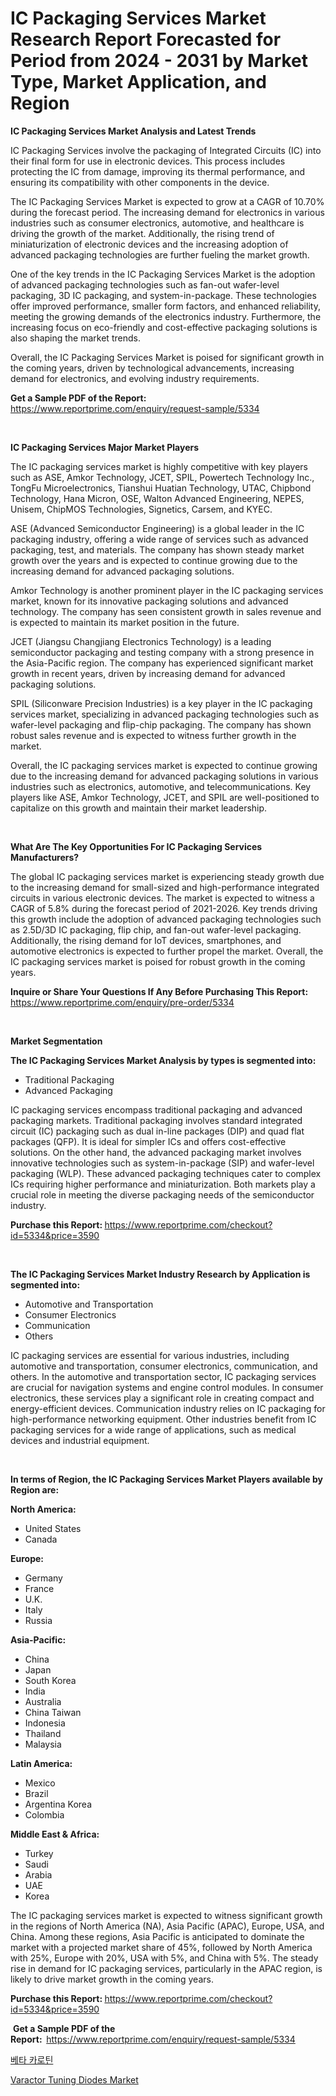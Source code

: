 <p><h1>IC Packaging Services Market Research Report Forecasted for Period from 2024 -  2031 by Market Type, Market Application, and Region</h1></p><p><strong>IC Packaging Services Market Analysis and Latest Trends</strong></p>
<p><p>IC Packaging Services involve the packaging of Integrated Circuits (IC) into their final form for use in electronic devices. This process includes protecting the IC from damage, improving its thermal performance, and ensuring its compatibility with other components in the device. </p><p>The IC Packaging Services Market is expected to grow at a CAGR of 10.70% during the forecast period. The increasing demand for electronics in various industries such as consumer electronics, automotive, and healthcare is driving the growth of the market. Additionally, the rising trend of miniaturization of electronic devices and the increasing adoption of advanced packaging technologies are further fueling the market growth.</p><p>One of the key trends in the IC Packaging Services Market is the adoption of advanced packaging technologies such as fan-out wafer-level packaging, 3D IC packaging, and system-in-package. These technologies offer improved performance, smaller form factors, and enhanced reliability, meeting the growing demands of the electronics industry. Furthermore, the increasing focus on eco-friendly and cost-effective packaging solutions is also shaping the market trends.</p><p>Overall, the IC Packaging Services Market is poised for significant growth in the coming years, driven by technological advancements, increasing demand for electronics, and evolving industry requirements.</p></p>
<p><strong>Get a Sample PDF of the Report:&nbsp;</strong> <a href="https://www.reportprime.com/enquiry/request-sample/5334">https://www.reportprime.com/enquiry/request-sample/5334</a></p>
<p>&nbsp;</p>
<p><strong>IC Packaging Services Major Market Players</strong></p>
<p><p>The IC packaging services market is highly competitive with key players such as ASE, Amkor Technology, JCET, SPIL, Powertech Technology Inc., TongFu Microelectronics, Tianshui Huatian Technology, UTAC, Chipbond Technology, Hana Micron, OSE, Walton Advanced Engineering, NEPES, Unisem, ChipMOS Technologies, Signetics, Carsem, and KYEC.</p><p>ASE (Advanced Semiconductor Engineering) is a global leader in the IC packaging industry, offering a wide range of services such as advanced packaging, test, and materials. The company has shown steady market growth over the years and is expected to continue growing due to the increasing demand for advanced packaging solutions.</p><p>Amkor Technology is another prominent player in the IC packaging services market, known for its innovative packaging solutions and advanced technology. The company has seen consistent growth in sales revenue and is expected to maintain its market position in the future.</p><p>JCET (Jiangsu Changjiang Electronics Technology) is a leading semiconductor packaging and testing company with a strong presence in the Asia-Pacific region. The company has experienced significant market growth in recent years, driven by increasing demand for advanced packaging solutions.</p><p>SPIL (Siliconware Precision Industries) is a key player in the IC packaging services market, specializing in advanced packaging technologies such as wafer-level packaging and flip-chip packaging. The company has shown robust sales revenue and is expected to witness further growth in the market.</p><p>Overall, the IC packaging services market is expected to continue growing due to the increasing demand for advanced packaging solutions in various industries such as electronics, automotive, and telecommunications. Key players like ASE, Amkor Technology, JCET, and SPIL are well-positioned to capitalize on this growth and maintain their market leadership.</p></p>
<p>&nbsp;</p>
<p><strong>What Are The Key Opportunities For IC Packaging Services Manufacturers?</strong></p>
<p><p>The global IC packaging services market is experiencing steady growth due to the increasing demand for small-sized and high-performance integrated circuits in various electronic devices. The market is expected to witness a CAGR of 5.8% during the forecast period of 2021-2026. Key trends driving this growth include the adoption of advanced packaging technologies such as 2.5D/3D IC packaging, flip chip, and fan-out wafer-level packaging. Additionally, the rising demand for IoT devices, smartphones, and automotive electronics is expected to further propel the market. Overall, the IC packaging services market is poised for robust growth in the coming years.</p></p>
<p><strong>Inquire or Share Your Questions If Any Before Purchasing This Report:</strong> <a href="https://www.reportprime.com/enquiry/pre-order/5334">https://www.reportprime.com/enquiry/pre-order/5334</a></p>
<p>&nbsp;</p>
<p><strong>Market Segmentation</strong></p>
<p><strong>The IC Packaging Services Market Analysis by types is segmented into:</strong></p>
<p><ul><li>Traditional Packaging</li><li>Advanced Packaging</li></ul></p>
<p><p>IC packaging services encompass traditional packaging and advanced packaging markets. Traditional packaging involves standard integrated circuit (IC) packaging such as dual in-line packages (DIP) and quad flat packages (QFP). It is ideal for simpler ICs and offers cost-effective solutions. On the other hand, the advanced packaging market involves innovative technologies such as system-in-package (SIP) and wafer-level packaging (WLP). These advanced packaging techniques cater to complex ICs requiring higher performance and miniaturization. Both markets play a crucial role in meeting the diverse packaging needs of the semiconductor industry.</p></p>
<p><strong>Purchase this Report:&nbsp;</strong><a href="https://www.reportprime.com/checkout?id=5334&price=3590">https://www.reportprime.com/checkout?id=5334&price=3590</a></p>
<p>&nbsp;</p>
<p><strong>The IC Packaging Services Market Industry Research by Application is segmented into:</strong></p>
<p><ul><li>Automotive and Transportation</li><li>Consumer Electronics</li><li>Communication</li><li>Others</li></ul></p>
<p><p>IC packaging services are essential for various industries, including automotive and transportation, consumer electronics, communication, and others. In the automotive and transportation sector, IC packaging services are crucial for navigation systems and engine control modules. In consumer electronics, these services play a significant role in creating compact and energy-efficient devices. Communication industry relies on IC packaging for high-performance networking equipment. Other industries benefit from IC packaging services for a wide range of applications, such as medical devices and industrial equipment.</p></p>
<p>&nbsp;</p>
<p><strong>In terms of Region, the IC Packaging Services Market Players available by Region are:</strong></p>
<p>
    <p> <strong> North America: </strong>
        <ul>
            <li>United States</li>
            <li>Canada</li>
        </ul>
        </p> 
    <p> <strong> Europe: </strong>
        <ul>
            <li>Germany</li>
            <li>France</li>
            <li>U.K.</li>
            <li>Italy</li>
            <li>Russia</li>
        </ul>
        </p> 
    <p> <strong> Asia-Pacific: </strong>
        <ul>
            <li>China</li>
            <li>Japan</li>
            <li>South Korea</li>
            <li>India</li>
            <li>Australia</li>
            <li>China Taiwan</li>
            <li>Indonesia</li>
            <li>Thailand</li>
            <li>Malaysia</li>
        </ul>
        </p> 
    <p> <strong> Latin America: </strong>
        <ul>
            <li>Mexico</li>
            <li>Brazil</li>
            <li>Argentina Korea</li>
            <li>Colombia</li>
        </ul>
        </p> 
    <p> <strong> Middle East & Africa: </strong>
        <ul>
            <li>Turkey</li>
            <li>Saudi</li>
            <li>Arabia</li>
            <li>UAE</li>
            <li>Korea</li>
        </ul>
    </p>
    </p>
<p><p>The IC packaging services market is expected to witness significant growth in the regions of North America (NA), Asia Pacific (APAC), Europe, USA, and China. Among these regions, Asia Pacific is anticipated to dominate the market with a projected market share of 45%, followed by North America with 25%, Europe with 20%, USA with 5%, and China with 5%. The steady rise in demand for IC packaging services, particularly in the APAC region, is likely to drive market growth in the coming years.</p></p>
<p><strong>Purchase this Report: </strong><a href="https://www.reportprime.com/checkout?id=5334&price=3590">https://www.reportprime.com/checkout?id=5334&price=3590</a></p>
<p>&nbsp;<strong>Get a Sample PDF of the Report:&nbsp;&nbsp;</strong><a href="https://www.reportprime.com/enquiry/request-sample/5334">https://www.reportprime.com/enquiry/request-sample/5334</a></p>
<p><strong></strong></p>
<p><p><a href="https://medium.com/@fly879567/%EB%B2%A0%ED%83%80-%EC%B9%B4%EB%A1%9C%ED%8B%B4-%EC%8B%9C%EC%9E%A5-%ED%8A%B8%EB%A0%8C%EB%93%9C-%EC%98%88%EC%B8%A1-%EB%B0%8F-2031%EB%85%84%EA%B9%8C%EC%A7%80%EC%9D%98-%EA%B2%BD%EC%9F%81-%EB%B6%84%EC%84%9D-b6de1fa5c6cd">베타 카로틴</a></p><p><a href="https://github.com/RichRobinson5/Market-Research-Report-List-4/blob/main/varactor-tuning-diodes-market.md">Varactor Tuning Diodes Market</a></p></p>